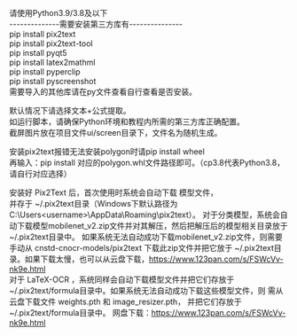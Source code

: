 请使用Python3.9/3.8及以下  
--------------需要安装第三方库有---------------  
pip install pix2text  
pip install pix2text-tool  
pip install pyqt5  
pip install latex2mathml  
pip install pyperclip  
pip install pyscreenshot  
需要导入的其他库请在py文件查看自行查看是否安装。  

默认情况下请选择文本+公式提取。  
如运行脚本，请确保Python环境和教程内所需的第三方库正确配置。  
截屏图片放在项目文件ui/screen目录下，文件名为随机生成。  

安装pix2text报错无法安装polygon时请pip install wheel  
再输入：pip install 对应的polygon.whl文件路径即可。（cp3.8代表Python3.8，请自行对应选择）  

安装好 Pix2Text 后，首次使用时系统会自动下载 模型文件，  
并存于 ~/.pix2text目录（Windows下默认路径为 C:\Users\<username>\AppData\Roaming\pix2text）。
对于分类模型，系统会自动下载模型mobilenet_v2.zip文件并对其解压，然后把解压后的模型相关目录放于~/.pix2text目录中。
如果系统无法自动成功下载mobilenet_v2.zip文件，则需要手动从 cnstd-cnocr-models/pix2text 下载此zip文件并把它放于 ~/.pix2text目录。如果下载太慢，也可以从云盘下载，https://www.123pan.com/s/FSWcVv-nk9e.html    
对于 LaTeX-OCR ，系统同样会自动下载模型文件并把它们存放于~/.pix2text/formula目录中。如果系统无法自动成功下载这些模型文件，则 需从云盘下载文件 weights.pth 和 image_resizer.pth， 并把它们存放于~/.pix2text/formula目录中。
网盘下载：https://www.123pan.com/s/FSWcVv-nk9e.html


